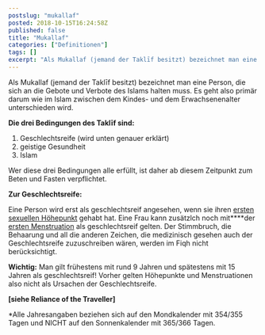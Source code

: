 ```yaml
---
postslug: "mukallaf"
posted: 2018-10-15T16:24:58Z
published: false
title: "Mukallaf"
categories: ["Definitionen"]
tags: []
excerpt: "Als Mukallaf (jemand der Taklīf besitzt) bezeichnet man eine Person, die sich an die Gebote und Ver..."
---
```


Als Mukallaf (jemand der Taklīf besitzt) bezeichnet man eine Person, die sich an die Gebote und Verbote des Islams halten muss. Es geht also primär darum wie im Islam zwischen dem Kindes- und dem Erwachsenenalter unterschieden wird.

**Die drei Bedingungen des Taklīf sind:**

1. Geschlechtsreife (wird unten genauer erklärt)
2. geistige Gesundheit
3. Islam

Wer diese drei Bedingungen alle erfüllt, ist daher ab diesem Zeitpunkt zum Beten und Fasten verpflichtet.

**Zur Geschlechtsreife:**

Eine Person wird erst als geschlechtsreif angesehen, wenn sie ihren <u>ersten sexuellen Höhepunkt</u> gehabt hat. Eine Frau kann zusätzlch noch mit****der <u>ersten Menstruation</u> als geschlechtsreif gelten. Der Stimmbruch, die Behaarung und all die anderen Zeichen, die medizinisch gesehen auch der Geschlechtsreife zuzuschreiben wären, werden im Fiqh nicht berücksichtigt.

**Wichtig:** Man gilt frühestens mit rund 9 Jahren und spätestens mit 15 Jahren als geschlechtsreif! Vorher gelten Höhepunkte und Menstruationen also nicht als Ursachen der Geschlechtsreife.

**[siehe Reliance of the Traveller]**

*Alle Jahresangaben beziehen sich auf den Mondkalender mit 354/355 Tagen und NICHT auf den Sonnenkalender mit 365/366 Tagen.
